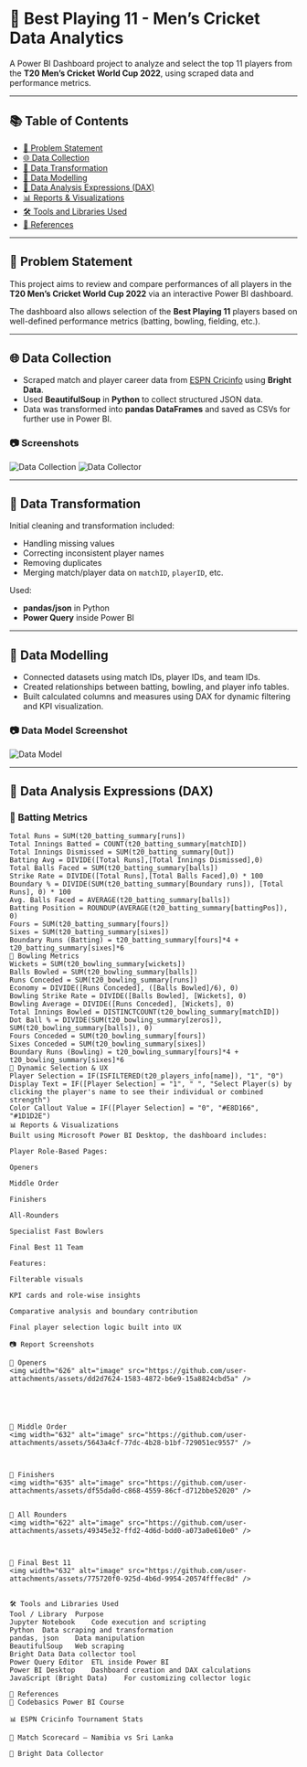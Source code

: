 # 🏏 Best Playing 11 - Men’s Cricket Data Analytics

A Power BI Dashboard project to analyze and select the top 11 players from the **T20 Men’s Cricket World Cup 2022**, using scraped data and performance metrics.

---

## 📚 Table of Contents

- [🎯 Problem Statement](#-problem-statement)
- [🌐 Data Collection](#-data-collection)
- [🔄 Data Transformation](#-data-transformation)
- [🧩 Data Modelling](#-data-modelling)
- [🧮 Data Analysis Expressions (DAX)](#-data-analysis-expressions-dax)
- [📊 Reports & Visualizations](#-reports--visualizations)
- [🛠 Tools and Libraries Used](#-tools-and-libraries-used)
- [🔗 References](#-references)

---

## 🎯 Problem Statement

This project aims to review and compare performances of all players in the **T20 Men’s Cricket World Cup 2022** via an interactive Power BI dashboard.

The dashboard also allows selection of the **Best Playing 11** players based on well-defined performance metrics (batting, bowling, fielding, etc.).

---

## 🌐 Data Collection

- Scraped match and player career data from [ESPN Cricinfo](https://www.espncricinfo.com) using **Bright Data**.
- Used **BeautifulSoup** in **Python** to collect structured JSON data.
- Data was transformed into **pandas DataFrames** and saved as CSVs for further use in Power BI.

### 📷 Screenshots

![Data Collection](https://github.com/user-attachments/assets/b06f857b-4ef3-45ae-b6ca-507029cb2726)
![Data Collector](https://github.com/user-attachments/assets/cb14ad33-c197-439e-aeef-bebe3696cbce)

---

## 🔄 Data Transformation

Initial cleaning and transformation included:

- Handling missing values
- Correcting inconsistent player names
- Removing duplicates
- Merging match/player data on `matchID`, `playerID`, etc.

Used:
- **pandas/json** in Python
- **Power Query** inside Power BI

---

## 🧩 Data Modelling

- Connected datasets using match IDs, player IDs, and team IDs.
- Created relationships between batting, bowling, and player info tables.
- Built calculated columns and measures using DAX for dynamic filtering and KPI visualization.

### 📷 Data Model Screenshot

![Data Model](https://github.com/user-attachments/assets/cda35b48-b9f2-42ef-8282-50e9c4b90b7e)

---

## 🧮 Data Analysis Expressions (DAX)

### 🔹 Batting Metrics

```DAX
Total Runs = SUM(t20_batting_summary[runs])
Total Innings Batted = COUNT(t20_batting_summary[matchID])
Total Innings Dismissed = SUM(t20_batting_summary[Out])
Batting Avg = DIVIDE([Total Runs],[Total Innings Dismissed],0)
Total Balls Faced = SUM(t20_batting_summary[balls])
Strike Rate = DIVIDE([Total Runs],[Total Balls Faced],0) * 100
Boundary % = DIVIDE(SUM(t20_batting_summary[Boundary runs]), [Total Runs], 0) * 100
Avg. Balls Faced = AVERAGE(t20_batting_summary[balls])
Batting Position = ROUNDUP(AVERAGE(t20_batting_summary[battingPos]), 0)
Fours = SUM(t20_batting_summary[fours])
Sixes = SUM(t20_batting_summary[sixes])
Boundary Runs (Batting) = t20_batting_summary[fours]*4 + t20_batting_summary[sixes]*6
🔹 Bowling Metrics
Wickets = SUM(t20_bowling_summary[wickets])
Balls Bowled = SUM(t20_bowling_summary[balls])
Runs Conceded = SUM(t20_bowling_summary[runs])
Economy = DIVIDE([Runs Conceded], ([Balls Bowled]/6), 0)
Bowling Strike Rate = DIVIDE([Balls Bowled], [Wickets], 0)
Bowling Average = DIVIDE([Runs Conceded], [Wickets], 0)
Total Innings Bowled = DISTINCTCOUNT(t20_bowling_summary[matchID])
Dot Ball % = DIVIDE(SUM(t20_bowling_summary[zeros]), SUM(t20_bowling_summary[balls]), 0)
Fours Conceded = SUM(t20_bowling_summary[fours])
Sixes Conceded = SUM(t20_bowling_summary[sixes])
Boundary Runs (Bowling) = t20_bowling_summary[fours]*4 + t20_bowling_summary[sixes]*6
🔹 Dynamic Selection & UX
Player Selection = IF(ISFILTERED(t20_players_info[name]), "1", "0")
Display Text = IF([Player Selection] = "1", " ", "Select Player(s) by clicking the player's name to see their individual or combined strength")
Color Callout Value = IF([Player Selection] = "0", "#E8D166", "#1D1D2E")
📊 Reports & Visualizations
Built using Microsoft Power BI Desktop, the dashboard includes:

Player Role-Based Pages:

Openers

Middle Order

Finishers

All-Rounders

Specialist Fast Bowlers

Final Best 11 Team

Features:

Filterable visuals

KPI cards and role-wise insights

Comparative analysis and boundary contribution

Final player selection logic built into UX

📷 Report Screenshots

🔸 Openers
<img width="626" alt="image" src="https://github.com/user-attachments/assets/dd2d7624-1583-4872-b6e9-15a8824cbd5a" />





🔸 Middle Order
<img width="632" alt="image" src="https://github.com/user-attachments/assets/5643a4cf-77dc-4b28-b1bf-729051ec9557" />



🔸 Finishers
<img width="635" alt="image" src="https://github.com/user-attachments/assets/df55da0d-c868-4559-86cf-d712bbe52020" />


🔸 All Rounders
<img width="622" alt="image" src="https://github.com/user-attachments/assets/49345e32-ffd2-4d6d-bdd0-a073a0e610e0" />



🔸 Final Best 11
<img width="632" alt="image" src="https://github.com/user-attachments/assets/775720f0-925d-4b6d-9954-20574fffec8d" />


🛠 Tools and Libraries Used
Tool / Library	Purpose
Jupyter Notebook	Code execution and scripting
Python	Data scraping and transformation
pandas, json	Data manipulation
BeautifulSoup	Web scraping
Bright Data	Data collector tool
Power Query Editor	ETL inside Power BI
Power BI Desktop	Dashboard creation and DAX calculations
JavaScript (Bright Data)	For customizing collector logic

🔗 References
📘 Codebasics Power BI Course

📊 ESPN Cricinfo Tournament Stats

🏏 Match Scorecard – Namibia vs Sri Lanka

🧰 Bright Data Collector











